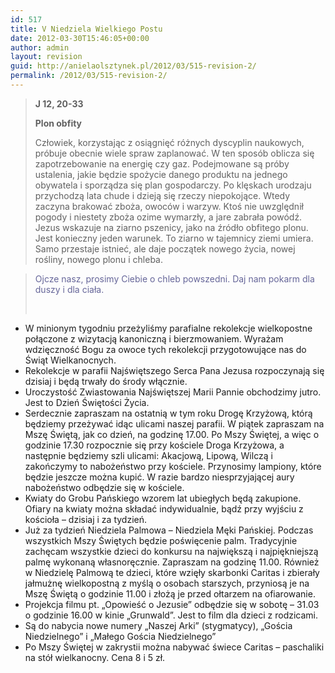 ```yaml
---
id: 517
title: V Niedziela Wielkiego Postu
date: 2012-03-30T15:46:05+00:00
author: admin
layout: revision
guid: http://anielaolsztynek.pl/2012/03/515-revision-2/
permalink: /2012/03/515-revision-2/
---
```

> **J 12, 20-33**
> 
> **Plon obfity**
> 
> Człowiek, korzystając z osiągnięć różnych dyscyplin naukowych, próbuje obecnie wiele spraw zaplanować. W ten sposób oblicza się zapotrzebowanie na energię czy gaz. Podejmowane są próby ustalenia, jakie będzie spożycie danego produktu na jednego obywatela i sporządza się plan gospodarczy. Po klęskach urodzaju przychodzą lata chude i dzieją się rzeczy niepokojące. Wtedy zaczyna brakować zboża, owoców i warzyw. Ktoś nie uwzględnił pogody i niestety zboża ozime wymarzły, a jare zabrała powódź. Jezus wskazuje na ziarno pszenicy, jako na źródło obfitego plonu. Jest konieczny jeden warunek. To ziarno w tajemnicy ziemi umiera. Samo przestaje istnieć, ale daje początek nowego życia, nowej rośliny, nowego plonu i chleba.

> <span style="color: #666699;">Ojcze nasz, prosimy Ciebie o chleb powszedni. Daj nam pokarm dla duszy i dla ciała.</span>
> 
> <span style="color: #666699;"><br /> </span>

  * W minionym tygodniu przeżyliśmy parafialne rekolekcje wielkopostne połączone z wizytacją kanoniczną i bierzmowaniem. Wyrażam wdzięczność Bogu za owoce tych rekolekcji przygotowujące nas do Świąt Wielkanocnych.
  * Rekolekcje w parafii Najświętszego Serca Pana Jezusa rozpoczynają się dzisiaj i będą trwały do środy włącznie.
  * Uroczystość Zwiastowania Najświętszej Marii Pannie obchodzimy jutro. Jest to Dzień Świętości Życia.
  * Serdecznie zapraszam na ostatnią w tym roku Drogę Krzyżową, którą będziemy przeżywać idąc ulicami naszej parafii. W piątek zapraszam na Mszę Świętą, jak co dzień, na godzinę 17.00. Po Mszy Świętej, a więc o godzinie 17.30 rozpocznie się przy kościele Droga Krzyżowa, a następnie będziemy szli ulicami: Akacjową, Lipową, Wilczą i zakończymy to nabożeństwo przy kościele. Przynosimy lampiony, które będzie jeszcze można kupić. W razie bardzo niesprzyjającej aury nabożeństwo odbędzie się w kościele.
  * Kwiaty do Grobu Pańskiego wzorem lat ubiegłych będą zakupione. Ofiary na kwiaty można składać indywidualnie, bądź przy wyjściu z kościoła &#8211; dzisiaj i za tydzień.
  * Już za tydzień Niedziela Palmowa &#8211; Niedziela Męki Pańskiej. Podczas wszystkich Mszy Świętych będzie poświęcenie palm. Tradycyjnie zachęcam wszystkie dzieci do konkursu na największą i najpiękniejszą palmę wykonaną własnoręcznie. Zapraszam na godzinę 11.00. Również w Niedzielę Palmową te dzieci, które wzięły skarbonki Caritas i zbierały jałmużnę wielkopostną z myślą o osobach starszych, przyniosą je na Mszę Świętą o godzinie 11.00 i złożą je przed ołtarzem na ofiarowanie.
  * Projekcja filmu pt. &#8222;Opowieść o Jezusie&#8221; odbędzie się w sobotę &#8211; 31.03 o godzinie 16.00 w kinie &#8222;Grunwald&#8221;. Jest to film dla dzieci z rodzicami.
  * Są do nabycia nowe numery &#8222;Naszej Arki&#8221; (stygmatycy), &#8222;Gościa Niedzielnego&#8221; i &#8222;Małego Gościa Niedzielnego&#8221;
  * Po Mszy Świętej w zakrystii można nabywać świece Caritas &#8211; paschaliki na stół wielkanocny. Cena 8 i 5 zł.